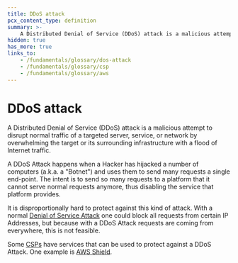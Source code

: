 ```yaml
---
title: DDoS attack
pcx_content_type: definition
summary: >-
    A Distributed Denial of Service (DDoS) attack is a malicious attempt to disrupt normal traffic of a targeted server, service, or network by overwhelming the target or its surrounding infrastructure with a flood of Internet traffic.
hidden: true
has_more: true
links_to:
    - /fundamentals/glossary/dos-attack
    - /fundamentals/glossary/csp
    - /fundamentals/glossary/aws
---
```


<!-- This document is an original CloudFlare Document from which the cloudflare links are removed. -->

# DDoS attack

A Distributed Denial of Service (DDoS) attack is a malicious attempt to disrupt normal traffic of a targeted server, service, or network by overwhelming the target or its surrounding infrastructure with a flood of Internet traffic.

A DDoS Attack happens when a Hacker has hijacked a number of computers (a.k.a. a "Botnet") and uses them to send many requests a single end-point. The intent is to send so many requests to a platform that it cannot serve normal requests anymore, thus disabling the service that platform provides.

It is disproportionally hard to protect against this kind of attack. With a normal [Denial of Service Attack](/fundamentals/glossary/dos-attack) one could block all requests from certain IP Addresses, but because with a DDoS Attack requests are coming from everywhere, this is not feasible.

Some [CSPs](/fundamentals/glossary/csp) have services that can be used to protect against a DDoS Attack. One example is [AWS Shield](/fundamentals/glossary/aws#shield).
